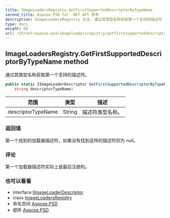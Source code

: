 ```yaml
---
title: ImageLoadersRegistry.GetFirstSupportedDescriptorByTypeName
second_title: Aspose.PSD for .NET API 参考
description: ImageLoadersRegistry 方法. 通过其类型名称获取第一个支持的描述符
type: docs
weight: 60
url: /zh/net/aspose.psd/imageloadersregistry/getfirstsupporteddescriptorbytypename/
---
```

## ImageLoadersRegistry.GetFirstSupportedDescriptorByTypeName method

通过其类型名称获取第一个支持的描述符。

```csharp
public static IImageLoaderDescriptor GetFirstSupportedDescriptorByTypeName(
    string descriptorTypeName)
```

| 范围 | 类型 | 描述 |
| --- | --- | --- |
| descriptorTypeName | String | 描述符类型名称。 |

### 返回值

第一个找到的加载器描述符，如果没有找到这样的描述符则为 null。

### 评论

第一个加载器描述符实际上是最后注册的。

### 也可以看看

* interface [IImageLoaderDescriptor](../../iimageloaderdescriptor/)
* class [ImageLoadersRegistry](../)
* 命名空间 [Aspose.PSD](../../imageloadersregistry/)
* 部件 [Aspose.PSD](../../../)


